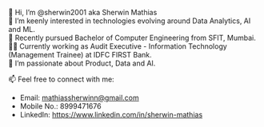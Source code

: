 👋 Hi, I’m @sherwin2001 aka Sherwin Mathias  
👀 I’m keenly interested in technologies evolving around Data Analytics, AI and ML.  
🌱 Recently pursued Bachelor of Computer Engineering from SFIT, Mumbai.  
👨‍💻 Currently working as Audit Executive - Information Technology (Management Trainee) at IDFC FIRST Bank.  
💞️ I’m passionate about Product, Data and AI.  

📫 Feel free to connect with me:
- Email: mathiassherwinn@gmail.com  
- Mobile No.: 8999471676
- LinkedIn: https://www.linkedin.com/in/sherwin-mathias
